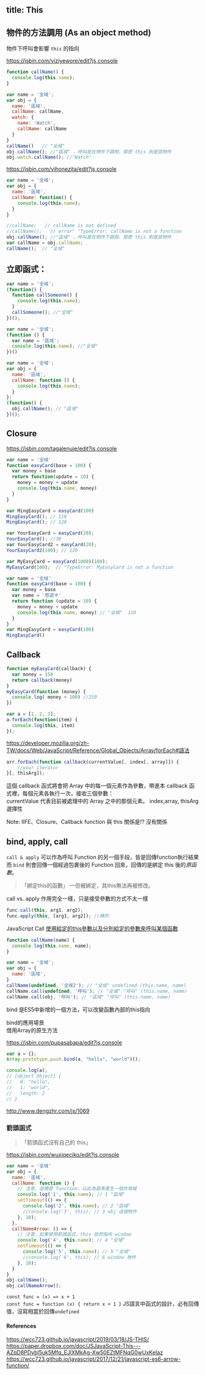 title: This
---

## 物件的方法調用 (As an object method)

物件下呼叫會影響 `this` 的指向

https://jsbin.com/viziyewore/edit?js,console
```js
function callName() {
  console.log(this.name);
}

var name = '全域';
var obj = {
  name: '區域',
  callName: callName,
  watch: {
    name: 'Watch',
    callName: callName
  }
}
callName()   // "全域"
obj.callName(); //"區域" ，呼叫是在物件下調用，那麼 this 則是該物件
obj.watch.callName(); //"Watch"
```

https://jsbin.com/vihonezita/edit?js,console
```js
var name = '全域';
var obj = {
  name: '區域',
  callName: function() {
    console.log(this.name);
  }
}

//callName;   // callName is not defined
//callName();   // error" "TypeError: callName is not a function
obj.callName(); //"區域" ，呼叫是在物件下調用，那麼 this 則是該物件
var callName = obj.callName;
callName();  // "全域"
```

## 立即函式：

```js
var name = '全域';
(function() {
  function callSomeone() {
    console.log(this.name); 
  }
  callSomeone(); //"全域"
})();
```

```js
var name = '全域';
(function () {
  var name = '區域';
  console.log(this.name); //"全域"
})()
```

```js
var name = '全域';
var obj = {
  name: '區域',
  callName: function () {
    console.log(this.name);
  }
};
(function() {
  obj.callName(); // "區域"
})();
```

## Closure

https://jsbin.com/tagalenuje/edit?js,console
```js
var name = '全域'
function easyCard(base = 100) {
  var money = base
  return function(update = 10) {
    money = money + update
    console.log(this.name, money)
  }
}

var MingEasyCard = easyCard(100)
MingEasyCard(); // 110
MingEasyCard(); // 120

var YourEasyCard = easyCard(20);
YourEasyCard(); //30
var YourEasyCard2 = easyCard(20);
YourEasyCard2(100); // 120

var MyEasyCard = easyCard(1000)(100);
MyEasyCard(100);  // "TypeError: MyEasyCard is not a function
```


```js
var name = '全域'
function easyCard(base = 100) {
  var money = base
  var name = '悠遊卡'
  return function (update = 10) {
    money = money + update
    console.log(this.name, money) // "全域"  110
  }
}
var MingEasyCard = easyCard(100) 
MingEasyCard()

```

## Callback

```js
function myEasyCard(callback) {
  var money = 150
  return callback(money)
}
myEasyCard(function (money) {
  console.log( money + 100) //250
})
```

```js
var a = [1, 2, 3];
a.forEach(function(item) {
  console.log(this, item)
});
```
https://developer.mozilla.org/zh-TW/docs/Web/JavaScript/Reference/Global_Objects/Array/forEach#語法
```js
arr.forEach(function callback(currentValue[, index[, array]]) {
    //your iterator
}[, thisArg]);
```
這個 callback 函式將會把 Array 中的每一個元素作為參數，帶進本 callback 函式裡，每個元素各執行一次，接收三個參數：  
currentValue 代表目前被處理中的 Array 之中的那個元素。 index,array, thisArg 選擇性

Note: IIFE、Closure、Callback function 與 this 關係是!? 沒有關係


## bind, apply, call 

`call & apply` 可以作為呼叫 Function 的另一個手段，皆是回傳function執行結果
而 `bind` 則會回傳一個經過包裹後的 Function 回來，回傳的是綁定 this 後的*原函數*。
> 「綁定this的函數」 一但被綁定，其this無法再被修改。

call vs. apply 作用完全一樣，只是接受參數的方式不太一樣
```js
func.call(this, arg1, arg2);
func.apply(this, [arg1, arg2]); //陣列
```

JavaScript  Call 
[使用給定的this參數以及分別給定的參數來呼叫某個函數](https://developer.mozilla.org/zh-TW/docs/Web/JavaScript/Reference/Global_Objects/Function/call)  

```js
function callName(name) {
  console.log(this.name, name);
}

var name = '全域';
var obj = {
  name: '區域',
}
callName(undefined, '全域2'); // "全域" undefined (this.name, name)
callName.call(undefined, '呼叫'); // "全域" "呼叫" (this.name, name)
callName.call(obj, '呼叫'); // "區域" "呼叫" (this.name, name)
```

bind 是ES5中新增的一個方法，可以改變函數內部的this指向


bind的應用場景  
借用Array的原生方法

https://jsbin.com/pupasabapa/edit?js,console
```js
var a = {};
Array.prototype.push.bind(a, "hello", "world")();

console.log(a); 
// [object Object] {
//   0: "hello",
//   1: "world",
//   length: 2
// }
```
http://www.dengzhr.com/js/1069




### 箭頭函式
> 「箭頭函式沒有自己的 this」

https://jsbin.com/wuxiqeciko/edit?js,console
```js
var name = '全域'
var obj = {
  name: '區域',
  callName: function () { 
    // 注意，這裡是 function，以此為基準產生一個作用域
    console.log('1', this.name); // 1 "區域"
    setTimeout(() => {
      console.log('2', this.name); // 2 "區域"
      //console.log('3', this); // 3 obj 這個物件
    }, 10);
  },
  callNameArrow: () => { 
    // 注意，如果使用箭頭函式，this 依然指向 window
    console.log('4', this.name); // 4 "全域"
    setTimeout(() => {
      console.log('5', this.name); // 5 "全域"
      //console.log('6', this); // 6 window 物件
    }, 10);
  }
}
obj.callName();
obj.callNameArrow();
```


`const func = (x) => x + 1`   
`const func = function (x) { return x + 1 }`
JS語言中函式的設計，必有回傳值，沒寫相當於回傳`undefined`    

#### References

https://wcc723.github.io/javascript/2019/03/18/JS-THIS/
https://paper.dropbox.com/doc/JSJavaScript-This---AZqD8PDvbl5uk5Mfq_EJlXMkAg-Xw50EZtMFNqG0wUxKeIaz
https://wcc723.github.io/javascript/2017/12/21/javascript-es6-arrow-function/